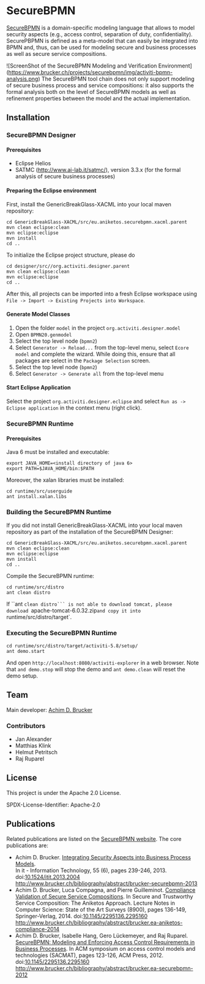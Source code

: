 # SecureBPMN

[SecureBPMN](https://www.brucker.ch/projects/securebpmn/index.en.html)
is a domain-specific modeling language that allows to model security
aspects (e.g., access control, separation of duty,
confidentiality). SecurePBPMN is defined as a meta-model that can
easily be integrated into BPMN and, thus, can be used for modeling
secure and business processes as well as secure service compositions.

![ScreenShot of the SecureBPMN Modeling and Verification Environment] (https://www.brucker.ch/projects/securebpmn/img/activiti-bpmn-analysis.png)
The SecureBPMN tool chain does not only support modeling of secure business 
process and service compositions: it also supports the formal analysis both 
on the level of SecureBPMN models as well as refinement properties between 
the model and the actual implementation. 

## Installation

### SecureBPMN Designer

#### Prerequisites

* Eclipse Helios
* SATMC (http://www.ai-lab.it/satmc/), version 3.3.x
  (for the formal analysis of secure business processes)

#### Preparing the Eclipse environment

First, install the GenericBreakGlass-XACML into your local 
maven repository:
```
cd GenericBreakGlass-XACML/src/eu.aniketos.securebpmn.xacml.parent
mvn clean eclipse:clean 
mvn eclipse:eclipse 
mvn install 
cd ..
```

To initialize the Eclipse project structure, please do 
```
cd designer/src//org.activiti.designer.parent
mvn clean eclipse:clean 
mvn eclipse:eclipse
cd ..
```

After this, all projects can be imported into a fresh Eclipse
workspace using `File -> Import -> Existing Projects into Workspace`.

#### Generate Model Classes

1. Open the folder `model` in the project `org.activiti.designer.model`
2. Open `BPMN20.genmodel`
3. Select the top level node (`bpmn2`)
4. Select `Generator -> Reload...` from the top-level menu, select
   `Ecore model` and complete the wizard. While doing this, ensure
   that all packages are select in the `Package Selection` screen.
5. Select the top level node (`bpmn2`)
6. Select `Generator -> Generate all` from the top-level menu

#### Start Eclipse Application

Select the project `org.activiti.designer.eclipse` and select `Run as
-> Eclipse application` in the context menu (right click).

### SecureBPMN Runtime

#### Prerequisites

Java 6 must be installed and executable:
```
export JAVA_HOME=<install directory of java 6>
export PATH=$JAVA_HOME/bin:$PATH
```
Moreover, the xalan libraries must be installed:
```
cd runtime/src/userguide 
ant install.xalan.libs
```

### Building the SecureBPMN Runtime

If you did not install GenericBreakGlass-XACML into your local 
maven repository as part of the installation of the SecureBPMN 
Designer:
```
cd GenericBreakGlass-XACML/src/eu.aniketos.securebpmn.xacml.parent
mvn clean eclipse:clean 
mvn eclipse:eclipse 
mvn install 
cd ..
```

Compile the SecureBPMN runtime:
```
cd runtime/src/distro
ant clean distro 
```

If ``ant `clean distro``` is not able to download tomcat, please 
download `apache-tomcat-6.0.32.zip` and copy it into 
`runtime/src/distro/target`.

### Executing the SecureBPMN Runtime

```
cd runtime/src/distro/target/activiti-5.8/setup/
ant demo.start 
```

And open `http://localhost:8080/activiti-explorer` in a web browser. 
Note that `and demo.stop` will stop the demo and `ant demo.clean` will 
reset the demo setup.

## Team 

Main developer: [Achim D. Brucker](http://www.brucker.ch/)

### Contributors

* Jan Alexander
* Matthias Klink
* Helmut Petritsch
* Raj Ruparel

## License

This project is under the Apache 2.0 License. 

SPDX-License-Identifier: Apache-2.0

## Publications

Related publications are listed on the [SecureBPMN 
website](https://www.brucker.ch/projects/securebpmn/index.en.html). 
The core publications are:

* Achim D. Brucker. [Integrating Security Aspects into Business Process
  Models](http://www.brucker.ch/bibliography/download/2013/brucker-securebpmn-2013.pdf).  
  In it - Information Technology, 55 (6), pages 239-246, 2013.
  doi:[10.1524/itit.2013.2004](http://dx.doi.org/10.1524/itit.2013.2004)
  http://www.brucker.ch/bibliography/abstract/brucker-securebpmn-2013
* Achim D. Brucker, Luca Compagna, and Pierre Guilleminot. [Compliance
  Validation of Secure Service Compositions](http://www.brucker.ch/bibliography/download/2014/brucker.ea-aniketos-compliance-2014.pdf). 
  In Secure and Trustworthy Service Composition: The Aniketos Approach. 
  Lecture Notes in Computer Science: State of the Art Surveys (8900), 
  pages 136-149, Springer-Verlag, 2014.
  doi:[10.1145/2295136.2295160](http://dx.doi.org/10.1145/2295136.2295160)
  http://www.brucker.ch/bibliography/abstract/brucker.ea-aniketos-compliance-2014
* Achim D. Brucker, Isabelle Hang, Gero Lückemeyer, and Raj
  Ruparel. [SecureBPMN: Modeling and Enforcing Access Control
  Requirements in Business Processes](http://www.brucker.ch/bibliography/download/2012/brucker.ea-securebpmn-2012.pdf). 
  In ACM symposium on access control models and technologies (SACMAT), 
  pages 123-126, ACM Press, 2012.
  doi:[10.1145/2295136.2295160](http://dx.doi.org/10.1145/2295136.2295160)
  http://www.brucker.ch/bibliography/abstract/brucker.ea-securebpmn-2012
